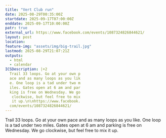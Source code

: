 ```yaml
---
title: "Vert Club run"
date: 2025-08-29T00:35:00Z
startdate: 2025-09-17T07:00:00Z
enddate: 2025-09-17T10:00:00Z
patr: true
external_url: https://www.facebook.com/events/1087324826844621/
layout: post
location: 
feature-img: "assets/img/big-trail.jpg"
lastmod: 2025-08-29T21:07:21Z
outputs:
  - html
  - calendar
ICSDescription: |+2
  Trail 33 loops. Go at your own p  ace and as many loops as you lik  e. One loop is a tad under two m  iles. Gates open at 6 am and par  king is free on Wednesday. We go   clockwise, but feel free to mix   it up.\n\nhttps://www.facebook.  com/events/1087324826844621/
---
```


Trail 33 loops. Go at your own pace and as many loops as you like. One loop is a tad under two miles. Gates open at 6 am and parking is free on Wednesday. We go clockwise, but feel free to mix it up.<br>
  <br>
  
